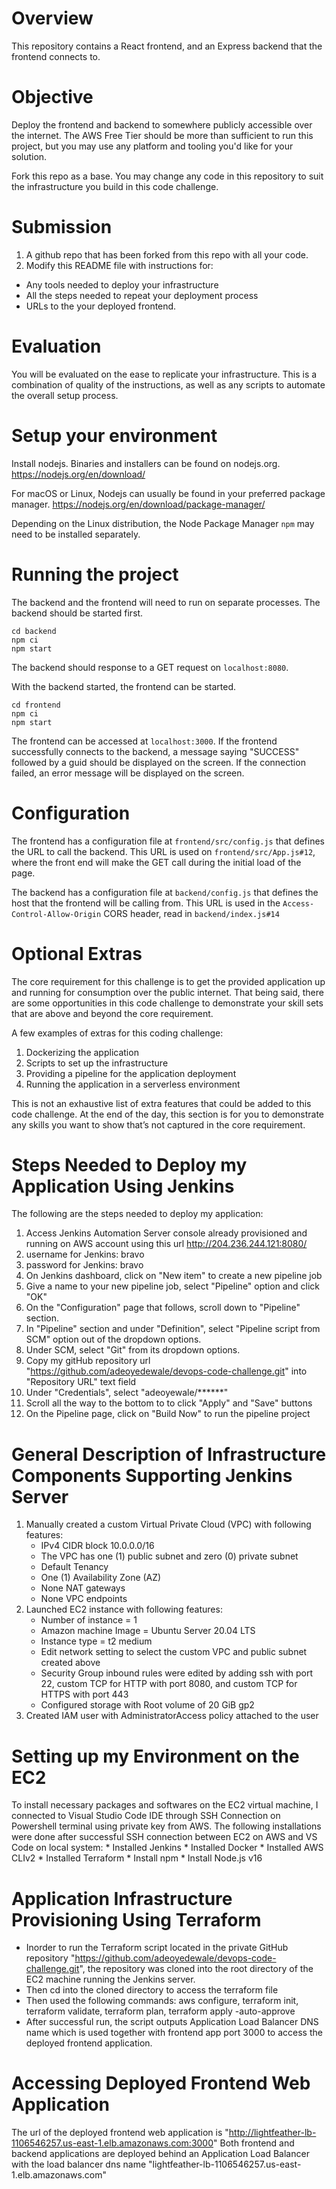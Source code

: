 # Overview
This repository contains a React frontend, and an Express backend that the frontend connects to.

# Objective
Deploy the frontend and backend to somewhere publicly accessible over the internet. The AWS Free Tier should be more than sufficient to run this project, but you may use any platform and tooling you'd like for your solution.

Fork this repo as a base. You may change any code in this repository to suit the infrastructure you build in this code challenge.

# Submission
1. A github repo that has been forked from this repo with all your code.
2. Modify this README file with instructions for:
* Any tools needed to deploy your infrastructure
* All the steps needed to repeat your deployment process
* URLs to the your deployed frontend.

# Evaluation
You will be evaluated on the ease to replicate your infrastructure. This is a combination of quality of the instructions, as well as any scripts to automate the overall setup process.

# Setup your environment
Install nodejs. Binaries and installers can be found on nodejs.org.
https://nodejs.org/en/download/

For macOS or Linux, Nodejs can usually be found in your preferred package manager.
https://nodejs.org/en/download/package-manager/

Depending on the Linux distribution, the Node Package Manager `npm` may need to be installed separately.

# Running the project
The backend and the frontend will need to run on separate processes. The backend should be started first.
```
cd backend
npm ci
npm start
```
The backend should response to a GET request on `localhost:8080`.

With the backend started, the frontend can be started.
```
cd frontend
npm ci
npm start
```
The frontend can be accessed at `localhost:3000`. If the frontend successfully connects to the backend, a message saying "SUCCESS" followed by a guid should be displayed on the screen.  If the connection failed, an error message will be displayed on the screen.

# Configuration
The frontend has a configuration file at `frontend/src/config.js` that defines the URL to call the backend. This URL is used on `frontend/src/App.js#12`, where the front end will make the GET call during the initial load of the page.

The backend has a configuration file at `backend/config.js` that defines the host that the frontend will be calling from. This URL is used in the `Access-Control-Allow-Origin` CORS header, read in `backend/index.js#14`

# Optional Extras
The core requirement for this challenge is to get the provided application up and running for consumption over the public internet. That being said, there are some opportunities in this code challenge to demonstrate your skill sets that are above and beyond the core requirement.

A few examples of extras for this coding challenge:
1. Dockerizing the application
2. Scripts to set up the infrastructure
3. Providing a pipeline for the application deployment
4. Running the application in a serverless environment

This is not an exhaustive list of extra features that could be added to this code challenge. At the end of the day, this section is for you to demonstrate any skills you want to show that’s not captured in the core requirement.

# Steps Needed to Deploy my Application Using Jenkins
The following are the steps needed to deploy my application:
1. Access Jenkins Automation Server console already provisioned and running on AWS account using this url http://204.236.244.121:8080/
2. username for Jenkins: bravo
3. password for Jenkins: bravo
4. On Jenkins dashboard, click on "New item" to create a new pipeline job
5. Give a name to your new pipeline job, select "Pipeline" option and click "OK"
6. On the "Configuration" page that follows, scroll down to "Pipeline" section.
7. In "Pipeline" section and under "Definition", select "Pipeline script from SCM" option out of the dropdown options.
8. Under SCM, select "Git" from its dropdown options.
9. Copy my gitHub repository url "https://github.com/adeoyedewale/devops-code-challenge.git" into "Repository URL" text field
10. Under "Credentials", select "adeoyewale/******" 
11. Scroll all the way to the bottom to to click "Apply" and "Save" buttons
12. On the Pipeline page, click on "Build Now" to run the pipeline project

# General Description of Infrastructure Components Supporting Jenkins Server
1. Manually created a custom Virtual Private Cloud (VPC) with following features:
      * IPv4 CIDR block 10.0.0.0/16
      * The VPC has one (1) public subnet and zero (0) private subnet
      * Default Tenancy
      * One (1) Availability Zone (AZ)
      * None NAT gateways
      * None VPC endpoints
2. Launched EC2 instance with following features:
      * Number of instance = 1
      * Amazon machine Image = Ubuntu Server 20.04 LTS
      * Instance type = t2 medium
      * Edit network setting to select the custom VPC and public subnet created above
      * Security Group inbound rules were edited by adding ssh with port 22, custom TCP for HTTP with port 8080, and custom TCP for HTTPS with port 443
      * Configured storage with Root volume of 20 GiB gp2
 3. Created IAM user with AdministratorAccess policy attached to the user
   
# Setting up my Environment on the EC2
To install necessary packages and softwares on the EC2 virtual machine, I connected to Visual Studio Code IDE through SSH Connection on Powershell terminal using private key from AWS. The following installations were done after successful SSH connection between EC2 on AWS and VS Code on local system:
     * Installed Jenkins
     * Installed Docker
     * Installed AWS CLIv2
     * Installed Terraform
     * Install npm
     * Install Node.js v16

# Application Infrastructure Provisioning Using Terraform
* Inorder to run the Terraform script located in the private GitHub repository "https://github.com/adeoyedewale/devops-code-challenge.git", the repository was cloned into the root directory of the EC2 machine running the Jenkins server.
* Then cd into the cloned directory to access the terraform file
* Then used the following commands: aws configure, terraform init, terraform validate, terraform plan, terraform apply -auto-approve
* After successful run, the script outputs Application Load Balancer DNS name which is used together with frontend app port 3000 to access the deployed frontend application.
     
     

# Accessing Deployed Frontend Web Application
The url of the deployed frontend web application is "http://lightfeather-lb-1106546257.us-east-1.elb.amazonaws.com:3000"
Both frontend and backend applications are deployed behind an Application Load Balancer with the load balancer dns name "lightfeather-lb-1106546257.us-east-1.elb.amazonaws.com"
